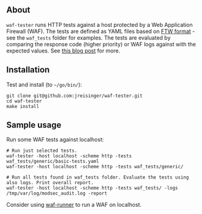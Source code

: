 ## About

`waf-tester` runs HTTP tests against a host protected by a Web Application Firewall (WAF). The tests are defined as YAML files based on [FTW format](https://github.com/CRS-support/ftw/blob/master/docs/YAMLFormat.md) - see the `waf_tests` folder for examples. The tests are evaluated by comparing the response code (higher priority) or WAF logs against with the expected values. See [this blog post](https://jreisinger.github.io/blog2/posts/working-with-waf-containers/) for more.

## Installation

Test and install (to `~/go/bin/`):

```
git clone git@github.com:jreisinger/waf-tester.git
cd waf-tester
make install
```

## Sample usage

Run some WAF tests against localhost:

```
# Run just selected tests.
waf-tester -host localhost -scheme http -tests waf_tests/generic/basic-tests.yaml
waf-tester -host localhost -scheme http -tests waf_tests/generic/

# Run all tests found in waf_tests folder. Evaluate the tests using also logs. Print overall report.
waf-tester -host localhost -scheme http -tests waf_tests/ -logs /tmp/var/log/modsec_audit.log -report
```

Consider using [waf-runner](https://github.com/jreisinger/waf-runner) to run a WAF on localhost.
